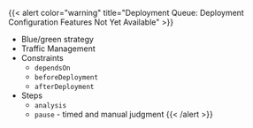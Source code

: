---
---
{{< alert color="warning" title="Deployment Queue: Deployment Configuration Features Not Yet Available" >}}
- Blue/green strategy
- Traffic Management
- Constraints
  - `dependsOn`
  - `beforeDeployment`
  - `afterDeployment`
- Steps
  - `analysis`
  - `pause` - timed and manual judgment
{{< /alert >}}